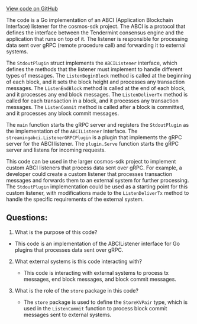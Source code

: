 [View code on GitHub](https://github.com/cosmos/cosmos-sdk/blob/main/store/streaming/abci/examples/stdout/stdout.go)

The code is a Go implementation of an ABCI (Application Blockchain Interface) listener for the cosmos-sdk project. The ABCI is a protocol that defines the interface between the Tendermint consensus engine and the application that runs on top of it. The listener is responsible for processing data sent over gRPC (remote procedure call) and forwarding it to external systems.

The `StdoutPlugin` struct implements the `ABCIListener` interface, which defines the methods that the listener must implement to handle different types of messages. The `ListenBeginBlock` method is called at the beginning of each block, and it sets the block height and processes any transaction messages. The `ListenEndBlock` method is called at the end of each block, and it processes any end block messages. The `ListenDeliverTx` method is called for each transaction in a block, and it processes any transaction messages. The `ListenCommit` method is called after a block is committed, and it processes any block commit messages.

The `main` function starts the gRPC server and registers the `StdoutPlugin` as the implementation of the `ABCIListener` interface. The `streamingabci.ListenerGRPCPlugin` is a plugin that implements the gRPC server for the ABCI listener. The `plugin.Serve` function starts the gRPC server and listens for incoming requests.

This code can be used in the larger cosmos-sdk project to implement custom ABCI listeners that process data sent over gRPC. For example, a developer could create a custom listener that processes transaction messages and forwards them to an external system for further processing. The `StdoutPlugin` implementation could be used as a starting point for this custom listener, with modifications made to the `ListenDeliverTx` method to handle the specific requirements of the external system.
## Questions: 
 1. What is the purpose of this code?
   - This code is an implementation of the ABCIListener interface for Go plugins that processes data sent over gRPC.

2. What external systems is this code interacting with?
   - This code is interacting with external systems to process tx messages, end block messages, and block commit messages.

3. What is the role of the `store` package in this code?
   - The `store` package is used to define the `StoreKVPair` type, which is used in the `ListenCommit` function to process block commit messages sent to external systems.